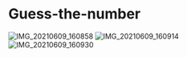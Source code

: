 # Guess-the-number
![IMG_20210609_160858](https://user-images.githubusercontent.com/54242726/121341505-5bc93380-c93e-11eb-8779-462d3cf826d7.png)
![IMG_20210609_160914](https://user-images.githubusercontent.com/54242726/121341658-7f8c7980-c93e-11eb-8d48-c2ec123ac90e.png)
![IMG_20210609_160930](https://user-images.githubusercontent.com/54242726/121341760-9b901b00-c93e-11eb-8feb-904f98d4857d.png)
